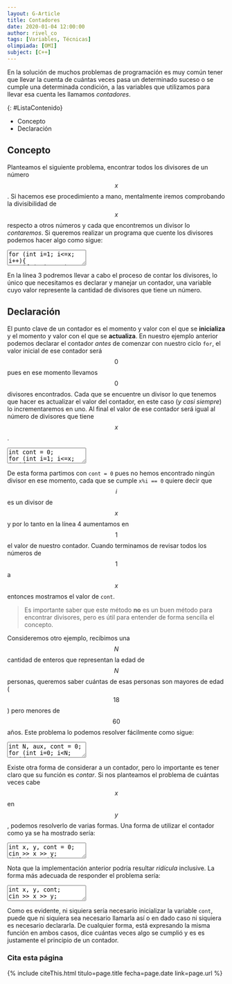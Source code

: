 ```yaml
---
layout: G-Article
title: Contadores
date: 2020-01-04 12:00:00
author: rivel_co
tags: [Variables, Técnicas]
olimpiada: [OMI]
subject: [C++]
---
```


En la solución de muchos problemas de programación es muy común tener que llevar la cuenta de cuántas veces pasa un determinado suceso o se cumple una determinada condición, a las variables que utilizamos para llevar esa cuenta les llamamos *contadores*.

{: #ListaContenido}
- Concepto
- Declaración

## Concepto

Planteamos el siguiente problema, encontrar todos los divisores de un número $$x$$. Si hacemos ese procedimiento a mano, mentalmente iremos comprobando la divisibilidad de $$x$$ respecto a otros números y cada que encontremos un divisor lo *contaremos*. Si queremos realizar un programa que cuente los divisores podemos hacer algo como sigue:

<textarea class="cpp">for (int i=1; i<=x; i++){
    if (x%i == 0) // Si i divide a x ...
        // Contamos un nuevo divisor encontrado
}</textarea>

En la línea 3 podremos llevar a cabo el proceso de contar los divisores, lo único que necesitamos es declarar y manejar un contador, una variable cuyo valor represente la cantidad de divisores que tiene un número.

## Declaración

El punto clave de un contador es el momento y valor con el que se **inicializa** y el momento y valor con el que se **actualiza**. En nuestro ejemplo anterior podemos declarar el contador *antes* de comenzar con nuestro ciclo `for`, el valor inicial de ese contador será $$0$$ pues en ese momento llevamos $$0$$ divisores encontrados. Cada que se encuentre un divisor lo que tenemos que hacer es actualizar el valor del contador, en este caso (*y casi siempre*) lo incrementaremos en uno. Al final el valor de ese contador será igual al número de divisores que tiene $$x$$.

<textarea class="cpp">int cont = 0;
for (int i=1; i<=x; i++){
    if (x%i == 0)
        cont++;
}
cout << cont;</textarea>

De esta forma partimos con `cont = 0` pues no hemos encontrado ningún divisor en ese momento, cada que se cumple `x%i == 0` quiere decir que $$i$$ es un divisor de $$x$$ y por lo tanto en la línea 4 aumentamos en $$1$$ el valor de nuestro contador. Cuando terminamos de revisar todos los números de $$1$$ a $$x$$ entonces mostramos el valor de `cont`.

> Es importante saber que este método **no** es un buen método para encontrar divisores, pero es útil para entender de forma sencilla el concepto.

Consideremos otro ejemplo, recibimos una $$N$$ cantidad de enteros que representan la edad de $$N$$ personas, queremos saber cuántas de esas personas son mayores de edad ($$18$$) pero menores de $$60$$ años. Este problema lo podemos resolver fácilmente como sigue:

<textarea class="cpp">int N, aux, cont = 0;
for (int i=0; i<N; i++){
    cin >> aux;
    if (aux > 17 && aux < 60) cont++;
}
cout << cont;</textarea>

Existe otra forma de considerar a un contador, pero lo importante es tener claro que su función es *contar*. Si nos planteamos el problema de cuántas veces cabe $$x$$ en $$y$$, podemos resolverlo de varias formas. Una forma de utilizar el contador como ya se ha mostrado sería:

<textarea class="cpp">int x, y, cont = 0;
cin >> x >> y;
while(y > 0){
    y -= x;
    cont++;
}
cout << cont;</textarea>

Nota que la implementación anterior podría resultar *ridícula* inclusive. La forma más adecuada de responder el problema sería:

<textarea class="cpp">int x, y, cont;
cin >> x >> y;
cont = y/x;
cout << cont;</textarea>

Como es evidente, ni siquiera sería necesario inicializar la variable `cont`, puede que ni siquiera sea necesario llamarla así o en dado caso ni siquiera es necesario declararla. De cualquier forma, está expresando la misma función en ambos casos, dice cuántas veces algo se cumplió y es es justamente el principio de un contador.

### Cita esta página

{% include citeThis.html titulo=page.title fecha=page.date link=page.url %}